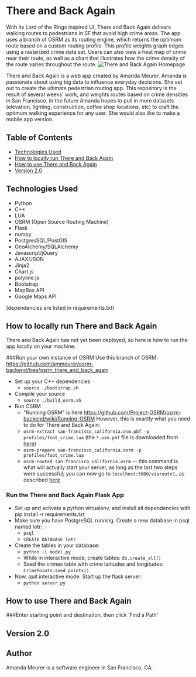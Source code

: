 # There and Back Again
With its Lord of the Rings inspired UI, There and Back Again delivers walking routes to pedestrians in SF that avoid high crime areas. The app uses a branch of OSRM as its routing engine, which returns the optimum route based on a custom routing profile. This profile weights graph edges using a rasterized crime data set. Users can also view a heat map of crime near their route, as well as a chart that illustrates how the crime density of the route varies throughout the route.
![There and Back Again Homepage](/static/thereandbackagain.png)

There and Back Again is a web app created by Amanda Meurer. Amanda is passionate about using big data to influence everyday decisions. She set out to create the ultimate pedestrian routing app. This repository is the result of several weeks' work, and weights routes based on crime densities in San Francisco. In the future Amanda hopes to pull in more datasets (elevation, lighting, construction, coffee shop locations, etc) to craft the optimum walking experience for any user. She would also like to make a mobile app version.




## Table of Contents
* [Technologies Used](#technologiesused)
* [How to locally run There and Back Again](#run)
* [How to use There and Back Again](#use)
* [Version 2.0](#v2)

## <a name="technologiesused"></a>Technologies Used

* Python
* C++
* LUA
* OSRM (Open Source Routing Machine)
* Flask
* numpy
* PostgresSQL/PostGIS
* GeoAlchemy/SQLAlchemy
* Javascript/jQuery
* AJAX/JSON
* Jinja2
* Chart.js
* polyline.js
* Bootstrap
* MapBox API
* Google Maps API

(dependencies are listed in requirements.txt)

## <a name="run"></a>How to locally run There and Back Again

There and Back Again has not yet been deployed, so here is how to run the app locally on your machine.

###Run your own instance of OSRM
Use this branch of OSRM: https://github.com/ammeurer/osrm-backend/tree/osrm_there_and_back_again

 * Set up your C++ dependencies
 	* `source ./bootstrap.sh`
 * Compile your source
    * `source ./build_osrm.sh`
 * Run OSRM
   * "Running OSRM" is here https://github.com/Project-OSRM/osrm-backend/wiki/Running-OSRM 
   However, this is exactly what you need to do for There and Back Again:
  	* `osrm-extract san-francisco_california.osm.pbf -p profiles/foot_crime.lua` (the `*.osm.pbf` file is downloaded from [here](https://mapzen.com/data/metro-extracts))
  	* `osrm-prepare san-francisco_california.osrm -p profiles/foot_crime.lua`
  	* `osrm-routed san-francisco_california.osrm` -- this command is what will actually start your server, as long as the last two steps were successful; you can now go to `localhost:5000/viaroute?…` as described [here](https://github.com/Project-OSRM/osrm-backend/wiki/Server-api#service-viaroute)

### Run the There and Back Again Flask App

  * Set up and activate a python virtualenv, and install all dependencies with pip install -r requirements.txt
  * Make sure you have PostgreSQL running. Create a new database in psql named lotr:
	* `psql`
  	* `CREATE DATABASE lotr`
  * Create the tables in your database:
    * `python -i model.py`
    * While in interactive mode, create tables: `db.create_all()`
    * Seed the crimes table with crime latitudes and longitudes: `CrimePoints.seed_points()`
  * Now, quit interactive mode. Start up the flask server:
    * `python server.py`


## <a name="use"></a>How to use There and Back Again

###Enter starting point and destination, then click 'Find a Path'



## <a name="v2"></a>Version 2.0


## <a name="author"></a>Author
Amanda Meurer is a software engineer in San Francisco, CA.
